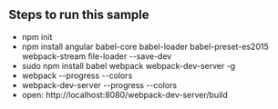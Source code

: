 ## Steps to run this sample
- npm init
- npm install angular babel-core babel-loader babel-preset-es2015 webpack-stream file-loader --save-dev
- sudo npm install babel webpack webpack-dev-server -g
- webpack --progress --colors
- webpack-dev-server --progress --colors
- open: http://localhost:8080/webpack-dev-server/build